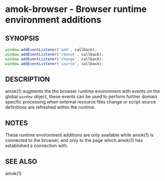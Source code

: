 # amok-browser - Browser runtime environment additions
## SYNOPSIS
```js
window.addEventListener('add', callback);
window.addEventListener('remove', callback);
window.addEventListener('change', callback);
window.addEventListener('source', callback);
```

## DESCRIPTION

amok(1) augments the the browser runtime environment with events on the global `window` object, these events can be used to perform further domain specific processing when external resource files change or script source definitions are refreshed within the runtime.

## NOTES

These runtime environment additions are only available while amok(1) is connected to the browser, and only to the page which amok(1) has established a connection with.

## SEE ALSO
amok(1)